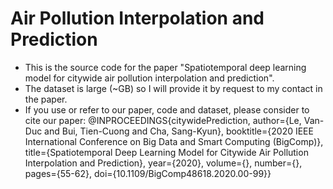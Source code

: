 # Air Pollution Interpolation and Prediction
- This is the source code for the paper "Spatiotemporal deep learning model for citywide air pollution interpolation and prediction".
- The dataset is large (~GB) so I will provide it by request to my contact in the paper.
- If you use or refer to our paper, code and dataset, please consider to cite our paper:
  @INPROCEEDINGS{citywidePrediction,
  author={Le, Van-Duc and Bui, Tien-Cuong and Cha, Sang-Kyun},
  booktitle={2020 IEEE International Conference on Big Data and Smart Computing (BigComp)}, 
  title={Spatiotemporal Deep Learning Model for Citywide Air Pollution Interpolation and Prediction}, 
  year={2020},
  volume={},
  number={},
  pages={55-62},
  doi={10.1109/BigComp48618.2020.00-99}}
